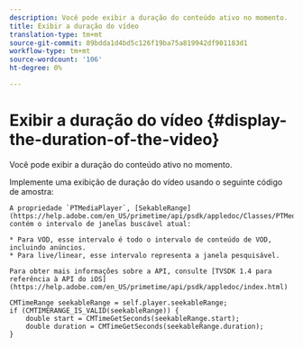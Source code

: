```yaml
---
description: Você pode exibir a duração do conteúdo ativo no momento.
title: Exibir a duração do vídeo
translation-type: tm+mt
source-git-commit: 89bdda1d4bd5c126f19ba75a819942df901183d1
workflow-type: tm+mt
source-wordcount: '106'
ht-degree: 0%

---
```



# Exibir a duração do vídeo {#display-the-duration-of-the-video}

Você pode exibir a duração do conteúdo ativo no momento.

Implemente uma exibição de duração do vídeo usando o seguinte código de amostra:

    A propriedade `PTMediaPlayer`, [SekableRange](https://help.adobe.com/en_US/primetime/api/psdk/appledoc/Classes/PTMediaPlayer.html#//api/name/seekableRange), contém o intervalo de janelas buscável atual:
    
    * Para VOD, esse intervalo é todo o intervalo de conteúdo de VOD, incluindo anúncios.
    * Para live/linear, esse intervalo representa a janela pesquisável.
    
    Para obter mais informações sobre a API, consulte [TVSDK 1.4 para referência à API do iOS](https://help.adobe.com/en_US/primetime/api/psdk/appledoc/index.html)

<!--<a id="example_A153BE3AC03F43C6BF3A156316A08CD3"></a>-->

```
CMTimeRange seekableRange = self.player.seekableRange;  
if (CMTIMERANGE_IS_VALID(seekableRange)) { 
    double start = CMTimeGetSeconds(seekableRange.start);  
    double duration = CMTimeGetSeconds(seekableRange.duration); 
}
```
